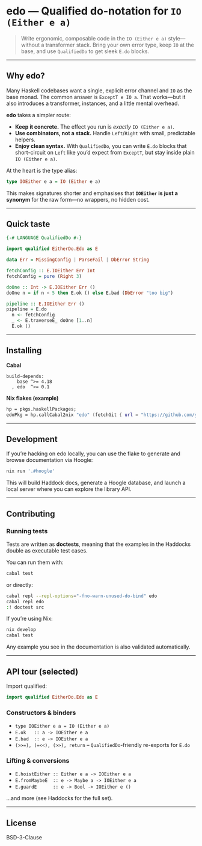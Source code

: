 # edo — Qualified do-notation for `IO (Either e a)`

> Write ergonomic, composable code in the `IO (Either e a)` style—without a transformer stack. Bring your own error type, keep `IO` at the base, and use `QualifiedDo` to get sleek `E.do` blocks.

---

## Why edo?

Many Haskell codebases want a single, explicit error channel and `IO` as the base monad. The common answer is `ExceptT e IO a`. That works—but it also introduces a transformer, instances, and a little mental overhead.

**edo** takes a simpler route:

- **Keep it concrete.** The effect you run is *exactly* `IO (Either e a)`.
- **Use combinators, not a stack.** Handle `Left`/`Right` with small, predictable helpers.
- **Enjoy clean syntax.** With `QualifiedDo`, you can write `E.do` blocks that short-circuit on `Left` like you’d expect from `ExceptT`, but stay inside plain `IO (Either e a)`.

At the heart is the type alias:

```haskell
type IOEither e a = IO (Either e a)
```

This makes signatures shorter and emphasises that **`IOEither` is just a synonym** for the raw form—no wrappers, no hidden cost.

---

## Quick taste

```haskell
{-# LANGUAGE QualifiedDo #-}

import qualified EitherDo.Edo as E

data Err = MissingConfig | ParseFail | DbError String

fetchConfig :: E.IOEither Err Int
fetchConfig = pure (Right 3)

doOne :: Int -> E.IOEither Err ()
doOne n = if n < 5 then E.ok () else E.bad (DbError "too big")

pipeline :: E.IOEither Err ()
pipeline = E.do
  n <- fetchConfig
  _ <- E.traverseE_ doOne [1..n]
  E.ok ()
```

---

## Installing

**Cabal**

```cabal
build-depends:
    base ^>= 4.18
  , edo  ^>= 0.1
```

**Nix flakes (example)**

```nix
hp = pkgs.haskellPackages;
edoPkg = hp.callCabal2nix "edo" (fetchGit { url = "https://github.com/your/edo"; }) {};
```

---

## Development

If you’re hacking on edo locally, you can use the flake to generate and browse documentation via Hoogle:

```bash
nix run '.#hoogle'
```

This will build Haddock docs, generate a Hoogle database, and launch a local server where you can explore the library API.

---

## Contributing

### Running tests

Tests are written as **doctests**, meaning that the examples in the Haddocks double as executable test cases.

You can run them with:

```bash
cabal test
```

or directly:

```bash
cabal repl --repl-options="-fno-warn-unused-do-bind" edo
cabal repl edo
:! doctest src
```

If you’re using Nix:

```bash
nix develop
cabal test
```

Any example you see in the documentation is also validated automatically.

---

## API tour (selected)

Import qualified:

```haskell
import qualified EitherDo.Edo as E
```

### Constructors & binders
- `type IOEither e a = IO (Either e a)`
- `E.ok   :: a -> IOEither e a`
- `E.bad  :: e -> IOEither e a`
- `(>>=), (=<<), (>>), return` – `QualifiedDo`-friendly re-exports for `E.do`

### Lifting & conversions
- `E.hoistEither :: Either e a -> IOEither e a`
- `E.fromMaybeE  :: e -> Maybe a -> IOEither e a`
- `E.guardE      :: e -> Bool -> IOEither e ()`

…and more (see Haddocks for the full set).

---

## License

BSD-3-Clause
